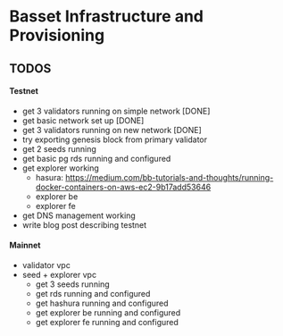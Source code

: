 # Basset Infrastructure and Provisioning

## TODOS

#### Testnet

- get 3 validators running on simple network [DONE]
- get basic network set up [DONE]
- get 3 validators running on new network [DONE]
- try exporting genesis block from primary validator
- get 2 seeds running
- get basic pg rds running and configured
- get explorer working
  - hasura: https://medium.com/bb-tutorials-and-thoughts/running-docker-containers-on-aws-ec2-9b17add53646
  - explorer be
  - explorer fe
- get DNS management working
- write blog post describing testnet

#### Mainnet

- validator vpc
- seed + explorer vpc
  - get 3 seeds running
  - get rds running and configured
  - get hashura running and configured
  - get explorer be running and configured
  - get explorer fe running and configured
